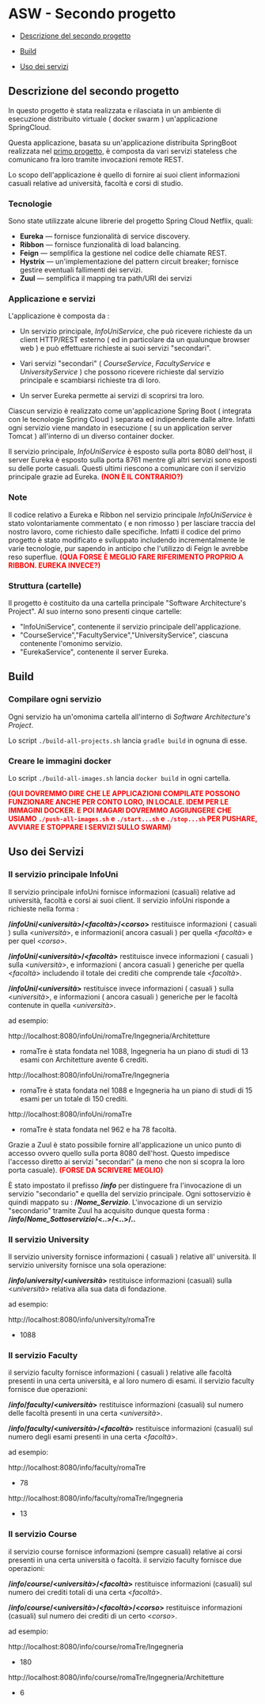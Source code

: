 # ASW - Secondo progetto

* [Descrizione del secondo progetto](#descrizione-del-secondo-progetto)

* [Build](#build)

* [Uso dei servizi](#uso-dei-servizi)



## Descrizione del secondo progetto

In questo progetto è stata realizzata e rilasciata in un ambiente di esecuzione distribuito virtuale ( docker swarm ) un'applicazione SpringCloud.

Questa applicazione, basata su un'applicazione distribuita SpringBoot realizzata nel [primo progetto](https://github.com/valeita/asw/tree/master/First%20Part%20Of%20The%20Project), è composta da vari servizi stateless che comunicano fra loro tramite invocazioni remote REST.

Lo scopo dell'applicazione è quello di fornire ai suoi client informazioni casuali relative ad università, facoltà e corsi di studio.

### Tecnologie 

Sono state utilizzate alcune librerie del progetto Spring Cloud Netflix, quali:

* **Eureka** — fornisce funzionalità di service discovery.
* **Ribbon** — fornisce funzionalità di load balancing.
* **Feign** — semplifica la gestione nel codice delle chiamate REST.
* **Hystrix** — un'implementazione del pattern circuit breaker; fornisce gestire eventuali fallimenti dei servizi.
* **Zuul** — semplifica il mapping tra path/URI dei servizi 

<!--
Parte fondamentale per la realizzazione della seconda parte del progetto, è l'utilizzo di dipendenze starter, che permette di utilizzare i strumenti che Spring Cloud che mette a disposizione.*/
-->

### Applicazione e servizi

L'applicazione è composta da :

* Un servizio principale, *InfoUniService*, che può ricevere richieste da un client HTTP/REST esterno ( ed in particolare da un qualunque browser web ) e può effettuare richieste ai suoi servizi "secondari".

* Vari servizi "secondari" ( *CourseService*, *FacultyService* e *UniversityService* ) che possono ricevere richieste dal servizio principale e scambiarsi richieste tra di loro.

* Un server Eureka permette ai servizi di scoprirsi tra loro.
  
Ciascun servizio è realizzato come un'applicazione Spring Boot ( integrata con le tecnologie Spring Cloud ) separata ed indipendente dalle altre. Infatti ogni servizio viene mandato in esecuzione ( su un application server Tomcat ) all'interno di un diverso container docker.

Il servizio principale, *InfoUniService* è esposto sulla porta 8080 dell'host, il server Eureka è esposto sulla porta 8761 mentre gli altri servizi sono esposti su delle porte casuali. Questi ultimi riescono a comunicare con il servizio principale grazie ad Eureka.<span style="color:red"> **(NON È IL CONTRARIO?)**</span>

### Note

Il codice relativo a Eureka e Ribbon nel servizio principale *InfoUniService* è stato volontariamente commentato ( e non rimosso ) per lasciare traccia del nostro lavoro, come richiesto dalle specifiche.
Infatti il codice del primo progetto è stato modificato e sviluppato includendo incrementalmente le varie tecnologie, pur sapendo in anticipo che l'utilizzo di Feign le avrebbe reso superflue. <span style="color:red">**(QUA FORSE È MEGLIO FARE RIFERIMENTO PROPRIO A RIBBON. EUREKA INVECE?)**</span>

### Struttura (cartelle)

Il progetto è costituito da una cartella principale "Software Architecture's Project".
Al suo interno sono presenti cinque cartelle:

* "InfoUniService", contenente il servizio principale dell'applicazione.
* "CourseService","FacultyService","UniversityService", ciascuna contenente l'omonimo servizio.
* "EurekaService", contenente il server Eureka.


## Build

### Compilare ogni servizio
 
Ogni servizio ha un'omonima cartella all'interno di *Software Architecture's Project*. 

Lo script `./build-all-projects.sh` lancia `gradle build` in ognuna di esse.

### Creare le immagini docker

Lo script `./build-all-images.sh` lancia `docker build` in ogni cartella.

<span style="color:red">**(QUI DOVREMMO DIRE CHE LE APPLICAZIONI COMPILATE POSSONO FUNZIONARE ANCHE PER CONTO LORO, IN LOCALE. IDEM PER LE IMMAGINI DOCKER. E POI MAGARI DOVREMMO AGGIUNGERE CHE USIAMO `./push-all-images.sh` e `./start...sh` e `./stop...sh` PER PUSHARE, AVVIARE E STOPPARE I SERVIZI SULLO SWARM)**</span>


## Uso dei Servizi
### Il servizio principale InfoUni

Il servizio principale infoUni fornisce informazioni (casuali) relative ad università, facoltà e corsi ai suoi client. Il servizio infoUni risponde a richieste nella forma :

**/_infoUni_/<_università>_/<_facoltà_>/<_corso_>** restituisce informazioni ( casuali ) sulla <_università_>, e informazioni( ancora casuali ) per quella <_facoltà_> e per quel <_corso_>.

**/_infoUni_/<_università_>/<_facoltà_>** restituisce invece informazioni ( casuali ) sulla <_università_>, e informazioni ( ancora casuali ) generiche per quella <_facoltà_> includendo il totale dei crediti che comprende tale <_facoltà_>.

**/_infoUni_/<_università_>** restituisce invece informazioni ( casuali ) sulla <_università_>, e informazioni ( ancora casuali ) generiche per le facoltà contenute in quella <_università_>.

ad esempio:

http://localhost:8080/infoUni/romaTre/Ingegneria/Architetture
* romaTre è stata fondata nel 1088, Ingegneria ha un piano di studi di 13 esami con Architetture avente 6 crediti.

http://localhost:8080/infoUni/romaTre/Ingegneria
* romaTre è stata fondata nel 1088 e Ingegneria ha un piano di studi di 15 esami per un totale di 150 crediti.

http://localhost:8080/infoUni/romaTre
* romaTre è stata fondata nel 962 e ha 78 facoltà.

Grazie a Zuul è stato possibile fornire all'applicazione un unico punto di accesso ovvero quello sulla porta 8080 dell'host. Questo impedisce l'accesso diretto ai servizi "secondari" (a meno che non si scopra la loro porta casuale). <span style="color:red">**(FORSE DA SCRIVERE MEGLIO)**</span>

È stato impostato il prefisso **/_info_** per distinguere fra l'invocazione di un servizio "secondario" e quellla del servizio principale.
Ogni sottoservizio è quindi mappato su :
**/_Nome_Servizio_**.
L'invocazione di un servizio "secondario" tramite Zuul ha acquisito dunque questa forma : **/_info_/_Nome_Sottoservizio_/<..>/<..>/..**

### Il servizio University

Il servizio university fornisce informazioni ( casuali ) relative all' università. Il servizio university fornisce una sola operazione:

**/_info_/_university_/<_università_>** restituisce informazioni (casuali) sulla <_università_> relativa alla sua data di fondazione.

ad esempio:

http://localhost:8080/info/university/romaTre
* 1088


### Il servizio Faculty

il servizio faculty fornisce informazioni ( casuali ) relative alle facoltà presenti in una certa università, e al loro numero di esami. il servizio faculty fornisce due operazioni:

**/_info_/_faculty_/<_università_>** restituisce informazioni (casuali) sul numero delle facoltà presenti in una certa <_università_>.

**/_info_/_faculty_/<_università_>/<_facoltà_>** restituisce informazioni (casuali) sul numero degli esami presenti in una certa <_facoltà_>.

ad esempio:

http://localhost:8080/info/faculty/romaTre
* 78

http://localhost:8080/info/faculty/romaTre/Ingegneria
* 13


### Il servizio Course

il servizio course fornisce informazioni (sempre casuali) relative ai corsi presenti in una certa università o facoltà. il servizio faculty fornisce due operazioni:

**/_info_/_course_/<_università_>/<_facoltà_>** restituisce informazioni (casuali) sul numero dei crediti totali di una certa <_facoltà_>.

**/_info_/_course_/<_università_>/<_facoltà_>/<_corso_>** restituisce informazioni (casuali) sul numero dei crediti di un certo <_corso_>.

ad esempio:

http://localhost:8080/info/course/romaTre/Ingegneria
* 180

http://localhost:8080/info/course/romaTre/Ingegneria/Architetture
* 6

